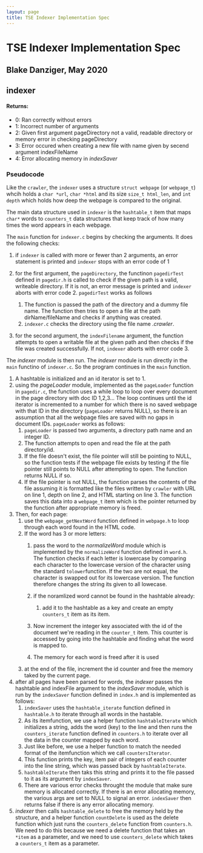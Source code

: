 ```yaml
---
layout: page
title: TSE Indexer Implementation Spec
---
```


TSE Indexer Implementation Spec
==========================

Blake Danziger, May 2020
---------

## indexer

#### Returns:

- 0: Ran correctly without errors
- 1: Incorrect number of arguments
- 2: Given first argument pageDirectory not a valid, readable directory or memory error in checking pageDirectory
- 3: Error occured when creating a new file with name given by secend argument indexFileName
- 4: Error allocating memory in *indexSaver*

### Pseudocode

Like the `crawler`, the `indexer` uses a structure `struct webpage` (or `webpage_t`) whcih holds a `char *url`, `char *html` and its size `size_t html_len`, and `int depth` which holds how deep the webpage is compared to the original.

The main data structure used in `indexer` is the `hashtable_t` item that maps `char*` words to `counters_t` data structures that keep track of how many times the word appears in each webpage.


The `main` function for `indexer.c` begins by checking the arguments. It does the following checks:

1. if `indexer` is called with more or fewer than 2 arguments, an error statement is printed and `indexer` stops with an error code of 1
2. for the first argument, the `pageDirectory`, the functinon `pagedirTest` defined in `pagedir.h` is called to check if the given path is a valid, writeable directory. If it is not, an error message is printed and `indexer` aborts with error code 2. `pagedirTest` works as follows
    1. The function is passed the path of the directory and a dummy file name. The function then tries to open a file at the path dirName/fileName and checks if anything was created.
    2. `indexer.c` checks the directory using the file name *.crawler*.

3. for the second argument, the `indexFilename` argument, the function attempts to open a writable file at the given path and then checks if the file was created successfully. If not, `indexer` aborts with error code 3.


The *indexer* module is then run. The *indexer* module is run directly in the `main` functino of `indexer.c`. So the program continues in the `main` function.

1. A hashtable is initialized and an id iterator is set to 1.
2. using the *pageLoader* module, implemented as the `pageLoader` function in `pagedir.c`, the function uses a while loop to loop over every document in the page directory with doc ID 1,2,3... The loop continues until the id iterator is incremented to a number for which there is no saved webpage with that ID in the directory (`pageLoader` returns NULL), so there is an assumption that all the webpage files are saved with no gaps in document IDs. `pageLoader` works as follows:
    1. `pageLoader` is passed two arguments, a directory path name and an integer ID.
    2. The function attempts to open and read the file at the path directory/id.
    3. If the file doesn't exist, the file pointer will still be pointing to NULL, so the function tests if the webpage file exists by testing if the file pointer still points to NULL after attempting to open. The function returns NULL if so.
    4. If the file pointer is not NULL, the function parses the contents of the file assuming it is formatted like the files written by `crawler` with URL on line 1, depth on line 2, and HTML starting on line 3. The function saves this data into a `webpage_t` item which is the pointer returned by the function after appropriate memory is freed.
3. Then, for each page:
    1. use the `webpage_getNextWord` function defined in `webpage.h` to loop through each word found in the HTML code.
    2. If the word has 3 or more letters:
        1. pass the word to the *normalizeWord* module which is implemented by the `normalizeWord` function defined in `word.h`. The function checks if each letter is lowercase by comparing each character to the lowercase version of the character using the standard `tolower`function. If the two are not equal, the character is swapped out for its lowercase version. The function therefore changes the string its given to all lowecase.
        2. if the noramlized word cannot be found in the hashtable already:
            1. add it to the hashtable as a key and create an empty `counters_t` item as its item.
            
        3. Now increment the integer key associated with the id of the document we're reading in the `counter_t` item. This counter is accessed by going into the hashtable and finding what the word is mapped to.
        4. The memory for each word is freed after it is used
    3. at the end of the file, increment the id counter and free the memory taked by the current page.
4. after all pages have been parsed for words, the *indexer* passes the hashtable and indexFile argument to the *indexSaver* module, which is run by the `indexSaver` function defined in `index.h` and is implemented as follows:
    1. `indexSaver` uses the `hashtable_iterate` function defined in `hashtable.h` to iterate through all words in the hastable.
    2. As its itemfunction, we use a helper function `hashtableIterate` which initializes a string, adds the word (key) to the line and then runs the `counters_iterate` function defined in `counters.h` to iterate over all the data in the counter mapped by each word.
    3. Just like before, we use a helper function to match the needed format of the itemfunction which we call `countersIterator`.
    3. This function prints the key, item pair of integers of each counter into the line string, which was passed back by `hashtableIterate`.
    4. `hashtableIterate` then taks this string and prints it to the file passed to it as its argument by `indexSaver`.
    5. There are various error checks throught the module that make sure memory is allocated correctly. If there is an error allocating memory, the various args are set to NULL to signal an error. `indexSaver` then returns false if there is any error allocating memory.
3. *indexer* then calls `hashtable_delete` to free the memory held by the structure, and a helper function `countDelete` is used as the delete function which just runs the `counters_delete` function from `counters.h`. We need to do this because we need a delete function that takes an `*item` as a parameter, and we need to use `counters_delete` which takes a `counters_t` item as a parameter.